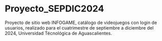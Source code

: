 # Proyecto_SEPDIC2024
Proyecto de sitio web INFOGAME, catálogo de videojuegos con login de usuarios, realizado para el cuatrimestre de septiembre a diciembre del 2024, Universidad Técnológica de Aguascalientes.
